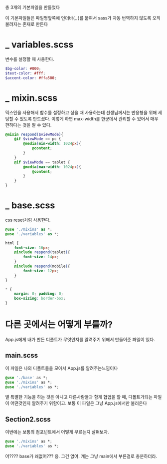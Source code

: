 총 3개의 기본파일을 만들었다

이 기본파일들은 파일명앞쪽에 언더바(_ )를 붙여서
sass가 자동 번역하지 않도록 오직 불려지는 존재로 만든다

# _ variables.scss
변수를 설정할 때 사용한다.
```scss
$bg-color: #000;
$text-color: #fff;
$accent-color: #ffa500;
```


# _ mixin.scss
믹스인을 사용해서 함수를 설정하고 싶을 때 사용하는데 선생님께서는 반응형을 위해 세팅할 수 있도록 만드셨다. 이렇게 하면 max-width를 한군데서 관리할 수 있어서 매우 편하다는 것을 알 수 있다.
```scss
@mixin respond($viewMode){
	@if $viewMode == pc {
		@media(min-width: 1024px){
			@content;
		}
	}
	@if $viewMode == tablet {
		@media(max-width: 1024px){
			@content;
		}
	}
}
```


# _  base.scss
css reset처럼 사용한다.
```scss 
@use './mixins' as *;
@use './variables' as *;

html {
	font-size: 16px;
	@include respond(tablet){
		font-size: 14px;
	} 
	@include respond(mobile){
		font-size: 12px;
	}
}

* {
	margin: 0; padding: 0;
	box-sizing: border-box;
}
```


# 다른 곳에서는 어떻게 부를까?

App.js에게 내가 만든 디폴트가 무엇인지를 알려주기 위해서 만들어준 파일이 있다.

## main.scss
이 파일은 나의 디폴트들을 모아서 App.js를 알려주는느낌이다
```css
@use './base' as *;
@use './mixins' as *;
@use './variables' as *;
```

별 특별한 기능을 하는 것은 아니고 다른사람들과 함게 협업을 할 때, 디폴트가되는 파일이 어떤것인지 알려주기 위함이고. 보통 이 파일은 그냥 App.js에서만 불러온다


## Section2.scss
이번에는 보통의 컴포넌트에서 어떻게 부르는지 살펴보자.
```css
@use './mixins' as *;
@use './variables' as *;
```

어???? base가 왜없어??? 응. 그건 없어.
걔는 그냥  main에서 부른걸로 충분하더라.
